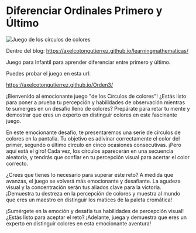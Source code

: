 # Diferenciar Ordinales Primero y Último

![Juego de los círculos de colores](https://axelcotongutierrez.github.io/learningmathematicas/assets/images//posts/Orden3/circulos.jpg)

Dentro del blog: https://axelcotongutierrez.github.io/learningmathematicas/

Juego para Infantil para aprender diferenciar entre primero y último.

Puedes probar el juego en esta url:

https://axelcotongutierrez.github.io/Orden3/

¡Bienvenido al emocionante juego "de los Círculos de colores"! ¿Estás listo para poner a prueba tu percepción y habilidades de observación mientras te sumerges en un desafío lleno de colores? Prepárate para retar tu mente y demostrar que eres un experto en distinguir colores en este fascinante juego.

En este emocionante desafío, te presentaremos una serie de círculos de colores en la pantalla. Tu objetivo es adivinar correctamente el color del primer, segundo o último círculo en cinco ocasiones consecutivas. ¡Pero aquí está el giro! Cada vez, los círculos aparecerán en una secuencia aleatoria, y tendrás que confiar en tu percepción visual para acertar el color correcto.

¿Crees que tienes lo necesario para superar este reto? A medida que avanzas, el juego se volverá más emocionante y desafiante. La agudeza visual y la concentración serán tus aliados clave para la victoria. ¡Demuestra tu destreza en la percepción de colores y muestra al mundo que eres un maestro en distinguir los matices de la paleta cromática!

¡Sumérgete en la emoción y desafía tus habilidades de percepción visual! ¿Estás listo para aceptar el reto? ¡Adelante, juega y demuestra que eres un experto en distinguir colores en esta emocionante aventura!
